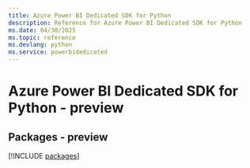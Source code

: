 ```yaml
---
title: Azure Power BI Dedicated SDK for Python
description: Reference for Azure Power BI Dedicated SDK for Python
ms.date: 04/30/2025
ms.topic: reference
ms.devlang: python
ms.service: powerbidedicated
---
```

# Azure Power BI Dedicated SDK for Python - preview
## Packages - preview
[!INCLUDE [packages](power-bi-dedicated-index.md)]
